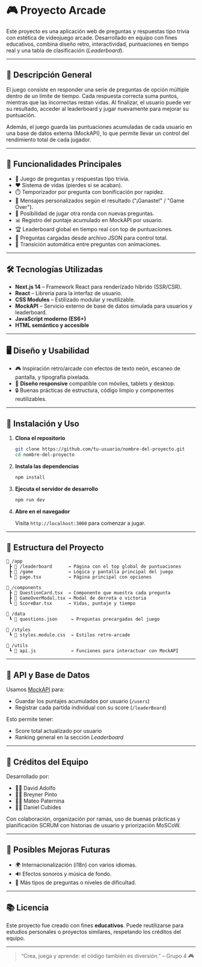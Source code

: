 
# 🎮 Proyecto Arcade 

Este proyecto es una aplicación web de preguntas y respuestas tipo trivia con estética de videojuego arcade. Desarrollado en equipo con fines educativos, combina diseño retro, interactividad, puntuaciones en tiempo real y una tabla de clasificación (*Leaderboard*).

---

## 📌 Descripción General

El juego consiste en responder una serie de preguntas de opción múltiple dentro de un límite de tiempo. Cada respuesta correcta suma puntos, mientras que las incorrectas restan vidas. Al finalizar, el usuario puede ver su resultado, acceder al leaderboard y jugar nuevamente para mejorar su puntuación.

Además, el juego guarda las puntuaciones acumuladas de cada usuario en una base de datos externa (MockAPI), lo que permite llevar un control del rendimiento total de cada jugador.

---

## 🧩 Funcionalidades Principales

- 🎲 Juego de preguntas y respuestas tipo trivia.
- ❤️ Sistema de vidas (pierdes si se acaban).
- ⏱️ Temporizador por pregunta con bonificación por rapidez.
- 💬 Mensajes personalizados según el resultado ("¡Ganaste!" / "Game Over").
- 🔁 Posibilidad de jugar otra ronda con nuevas preguntas.
- 📊 Registro del puntaje acumulado en MockAPI por usuario.
- 🏆 Leaderboard global en tiempo real con top de puntuaciones.
- 🧠 Preguntas cargadas desde archivo JSON para control total.
- 🔄 Transición automática entre preguntas con animaciones.

---

## 🛠️ Tecnologías Utilizadas

- **Next.js 14** – Framework React para renderizado híbrido (SSR/CSR).
- **React** – Librería para la interfaz de usuario.
- **CSS Modules** – Estilizado modular y reutilizable.
- **MockAPI** – Servicio externo de base de datos simulada para usuarios y leaderboard.
- **JavaScript moderno (ES6+)**
- **HTML semántico y accesible**

---

## 🖥️ Diseño y Usabilidad

- 🎮 Inspiración retro/arcade con efectos de texto neón, escaneo de pantalla, y tipografía pixelada.
- 📱 **Diseño responsive** compatible con móviles, tablets y desktop.
- 🔒 Buenas prácticas de estructura, código limpio y componentes reutilizables.

---

## 🚀 Instalación y Uso

1. **Clona el repositorio**

   ```bash
   git clone https://github.com/tu-usuario/nombre-del-proyecto.git
   cd nombre-del-proyecto
   ```

2. **Instala las dependencias**

   ```bash
   npm install
   ```

3. **Ejecuta el servidor de desarrollo**

   ```bash
   npm run dev
   ```

4. **Abre en el navegador**

   Visita `http://localhost:3000` para comenzar a jugar.

---

## 📂 Estructura del Proyecto

```
📁 /app
 ┣ 📁 /leaderboard      → Página con el top global de puntuaciones
 ┣ 📁 /game             → Lógica y pantalla principal del juego
 ┗ 📜 page.tsx          → Página principal con opciones

📁 /components
 ┣ 📜 QuestionCard.tsx  → Componente que muestra cada pregunta
 ┣ 📜 GameOverModal.tsx → Modal de derrota o victoria
 ┗ 📜 ScoreBar.tsx      → Vidas, puntaje y tiempo

📁 /data
 ┗ 📜 questions.json     → Preguntas precargadas del juego

📁 /styles
 ┗ 📜 styles.module.css  → Estilos retro-arcade

📁 /utils
 ┗ 📜 api.js             → Funciones para interactuar con MockAPI
```

---

## 📡 API y Base de Datos

Usamos [MockAPI](https://mockapi.io/) para:

- Guardar los puntajes acumulados por usuario (`/users`)
- Registrar cada partida individual con su score (`/leaderBoard`)

Esto permite tener:

- Score total actualizado por usuario
- Ranking general en la sección *Leaderboard*

---

## 👥 Créditos del Equipo

Desarrollado por:

- 👨‍💻 David Adolfo
- 👩‍💻 Breyner Pinto	
- 👨‍💻 Mateo Paternina
- 👩‍💻 Daniel Cubides

Con colaboración, organización por ramas, uso de buenas prácticas y planificación SCRUM con historias de usuario y priorización MoSCoW.

---

## 🧠 Posibles Mejoras Futuras

- 🌍 Internacionalización (i18n) con varios idiomas.
- 🔊 Efectos sonoros y música de fondo.
- 🧩 Más tipos de preguntas o niveles de dificultad.

---

## 📚 Licencia

Este proyecto fue creado con fines **educativos**. Puede reutilizarse para estudios personales o proyectos similares, respetando los créditos del equipo.

---

> “Crea, juega y aprende: el código también es diversión.” – Grupo 4 🎮
